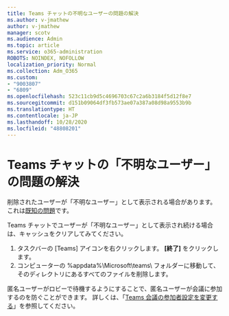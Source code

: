 ```yaml
---
title: Teams チャットの不明なユーザーの問題の解決
ms.author: v-jmathew
author: v-jmathew
manager: scotv
ms.audience: Admin
ms.topic: article
ms.service: o365-administration
ROBOTS: NOINDEX, NOFOLLOW
localization_priority: Normal
ms.collection: Adm_O365
ms.custom:
- "9003807"
- "6809"
ms.openlocfilehash: 523c11cb9d5c4696703c67c2a6b3184f5d12f8e7
ms.sourcegitcommit: d151b09064df3fb573ae07a387a08d98a9553b9b
ms.translationtype: HT
ms.contentlocale: ja-JP
ms.lasthandoff: 10/28/2020
ms.locfileid: "48808201"
---
```

# <a name="resolving-issue-with-unknown-user-in-teams-chat"></a>Teams チャットの「不明なユーザー」の問題の解決

削除されたユーザーが「不明なユーザー」として表示される場合があります。 これは[既知の問題](https://docs.microsoft.com/microsoftteams/troubleshoot/known-issues/removed-user-appears-as-unknown)です。

Teams チャットでユーザーが「不明なユーザー」として表示され続ける場合は、キャッシュをクリアしてみてください。

1.  タスクバーの [Teams] アイコンを右クリックします。 **[終了]** をクリックします。
2.  コンピューターの %appdata%\Microsoft\teams\ フォルダーに移動して、そのディレクトリにあるすべてのファイルを削除します。

匿名ユーザーがロビーで待機するようにすることで、匿名ユーザーが会議に参加するのを防ぐことができます。 詳しくは、「[Teams 会議の参加者設定を変更する](https://support.microsoft.com/office/change-participant-settings-for-a-teams-meeting-53261366-dbd5-45f9-aae9-a70e6354f88e)」を参照してください。
